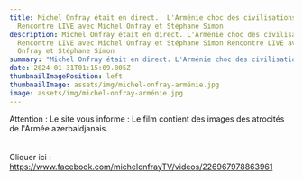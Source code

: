 ```yaml
---
title: Michel Onfray était en direct.  L'Arménie choc des civilisations.
  Rencontre LIVE avec Michel Onfray et Stéphane Simon
description: Michel Onfray était en direct. L'Arménie choc des civilisations.
  Rencontre LIVE avec Michel Onfray et Stéphane Simon Rencontre LIVE avec Michel
  Onfray et Stéphane Simon
summary: "Michel Onfray était en direct. L'Arménie choc des civilisations. "
date: 2024-01-31T01:15:09.805Z
thumbnailImagePosition: left
thumbnailImage: assets/img/michel-onfray-arménie.jpg
image: assets/img/michel-onfray-arménie.jpg
---
```

A﻿ttention : Le site vous informe : Le film contient des images des atrocités de l'Armée azerbaidjanais.\
\
\
Cliquer ici : https://www.facebook.com/michelonfrayTV/videos/226967978863961